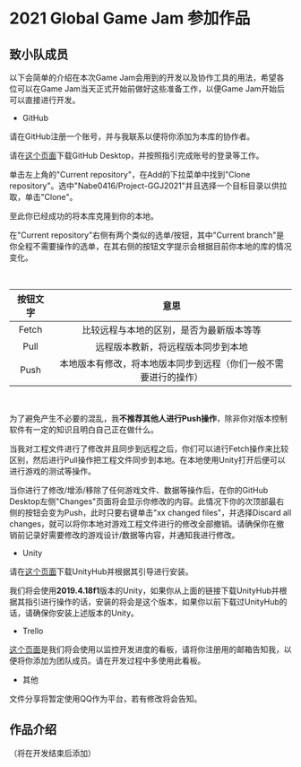 # 2021 Global Game Jam 参加作品

## 致小队成员

以下会简单的介绍在本次Game Jam会用到的开发以及协作工具的用法，希望各位可以在Game Jam当天正式开始前做好这些准备工作，以便Game Jam开始后可以直接进行开发。

* GitHub

请在GitHub注册一个账号，并与我联系以便将你添加为本库的协作者。

请在[这个页面](https://desktop.github.com/)下载GitHub Desktop，并按照指引完成账号的登录等工作。

单击左上角的"Current repository"，在Add的下拉菜单中找到"Clone repository"。选中"Nabe0416/Project-GGJ2021"并且选择一个目标目录以供拉取，单击"Clone"。

至此你已经成功的将本库克隆到你的本地。

在"Current repository"右侧有两个类似的选单/按钮，其中"Current branch"是你全程不需要操作的选单，在其右侧的按钮文字提示会根据目前你本地的库的情况变化。

</br>

按钮文字 | 意思
 :---: | :---:
 Fetch | 比较远程与本地的区别，是否为最新版本等等
 Pull | 远程版本教新，将远程版本同步到本地
 Push | 本地版本有修改，将本地版本同步到远程（你们一般不需要进行的操作）
 </br>

为了避免产生不必要的混乱，我**不推荐其他人进行Push操作**，除非你对版本控制软件有一定的知识且明白自己正在做什么。

当我对工程文件进行了修改并且同步到远程之后，你们可以进行Fetch操作来比较区别，然后进行Pull操作把工程文件同步到本地。在本地使用Unity打开后便可以进行游戏的测试等操作。

当你进行了修改/增添/移除了任何游戏文件、数据等操作后，在你的GitHub Desktop左侧"Changes"页面将会显示你修改的内容。此情况下你的次顶部最右侧的按钮会变为Push，此时只要右键单击"xx changed files"，并选择Discard all changes，就可以将你本地对游戏工程文件进行的修改全部撤销。请确保你在撤销前记录好需要修改的游戏设计/数据等内容，并通知我进行修改。

* Unity

请在[这个页面](https://store.unity.com/cn/download-nuo)下载UnityHub并根据其引导进行安装。

我们将会使用**2019.4.18f1**版本的Unity，如果你从上面的链接下载UnityHub并根据其指引进行操作的话，安装的将会是这个版本，如果你以前下载过UnityHub的话，请确保你安装上述版本的Unity。

* Trello

[这个页面](https://trello.com/b/DBnBwW5q/ggj-2021-%E5%BC%80%E5%8F%91%E7%9C%8B%E6%9D%BF)是我们将会使用以监控开发进度的看板，请将你注册用的邮箱告知我，以便将你添加为团队成员。请在开发过程中多使用此看板。

* 其他

文件分享将暂定使用QQ作为平台，若有修改将会告知。

## 作品介绍

（将在开发结束后添加）